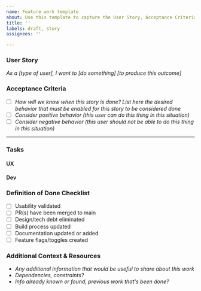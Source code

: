 ```yaml
---
name: Feature work template
about: Use this template to capture the User Story, Acceptance Criteria, Tasks, and Definition of Done associated with feature work
title: ''
labels: draft, story
assignees: ''

---
```


### User Story
_As a [type of user], I want to [do something] [to produce this outcome]_

### Acceptance Criteria
- [ ] _How will we know when this story is done?  List here the desired behavior that must be enabled for this story to be considered done_
- [ ] _Consider positive behavior (this user can do this thing in this situation)_
- [ ] _Consider negative behavior (this user should not be able to do this thing in this situation)_

-----------------------------------------

### Tasks
#### UX

#### Dev

### Definition of Done Checklist
- [ ] Usability validated
- [ ] PR(s) have been merged to main
- [ ] Design/tech debt eliminated
- [ ] Build process updated
- [ ] Documentation updated or added
- [ ] Feature flags/toggles created

### Additional Context & Resources
* _Any additional information that would be useful to share about this work_
* _Dependencies, constraints?_
* _Info already known or found, previous work that's been done?_

